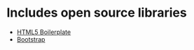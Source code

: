 

# Includes open source libraries
* [HTML5 Boilerplate](http://h5bp.com/)
* [Bootstrap](http://getbootstrap.com/)
